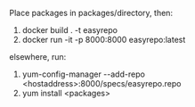 Place packages in packages/directory, then:

1) docker build . -t easyrepo
2) docker run -it -p 8000:8000 easyrepo:latest

elsewhere, run:

1) yum-config-manager --add-repo &lt;hostaddress&gt;:8000/specs/easyrepo.repo
2) yum install &lt;packages&gt;
